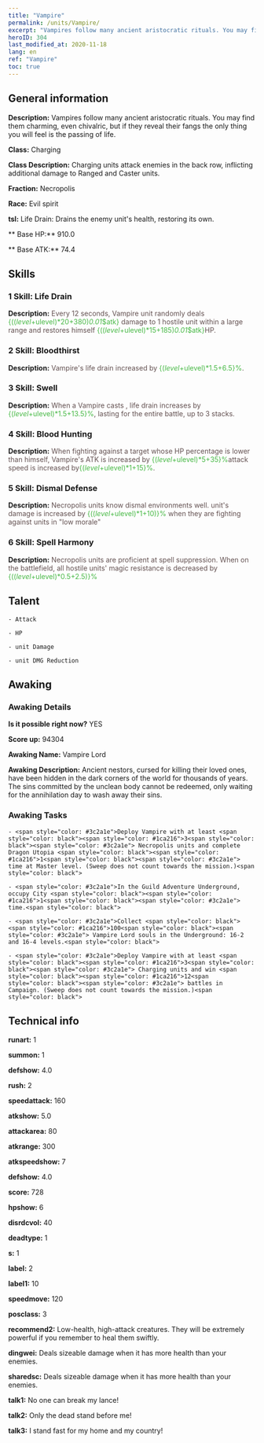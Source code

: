 ```yaml
---
title: "Vampire"
permalink: /units/Vampire/
excerpt: "Vampires follow many ancient aristocratic rituals. You may find them charming, even chivalric, but if they reveal their fangs the only thing you will feel is the passing of life."
heroID: 304
last_modified_at: 2020-11-18
lang: en
ref: "Vampire"
toc: true
---
```

## General information
 **Description:** Vampires follow many ancient aristocratic rituals. You may find them charming, even chivalric, but if they reveal their fangs the only thing you will feel is the passing of life.

 **Class:** Charging

 **Class Description:** Charging units attack enemies in the back row, inflicting additional damage to Ranged and Caster units.

 **Fraction:** Necropolis

 **Race:** Evil spirit

 **tsl:** Life Drain: Drains the enemy unit's health, restoring its own.

 ** Base HP:** 910.0

 ** Base ATK:** 74.4

## Skills
### 1 Skill: Life Drain
 **Description:** <span style="color: #645252">Every 12 seconds, Vampire unit randomly deals <span style="color: black"><span style="color: #48b946">{(($level+$ulevel)*20+380)*0.01*$atk}<span style="color: black"><span style="color: #645252"> damage to 1 hostile unit within a large range and restores himself <span style="color: black"><span style="color: #48b946">{(($level+$ulevel)*15+185)*0.01*$atk}<span style="color: black"><span style="color: #645252">HP.<span style="color: black">

### 2 Skill: Bloodthirst
 **Description:** <span style="color: #645252">Vampire's life drain increased by <span style="color: black"><span style="color: #48b946">{($level+$ulevel)*1.5+6.5}%<span style="color: black"><span style="color: #645252">.<span style="color: black">

### 3 Skill: Swell
 **Description:** <span style="color: #645252">When a Vampire casts <Life Drain>, life drain increases by <span style="color: black"><span style="color: #48b946">{($level+$ulevel)*1.5+13.5}%<span style="color: black"><span style="color: #645252">, lasting for the entire battle, up to 3 stacks.<span style="color: black">

### 4 Skill: Blood Hunting
 **Description:** <span style="color: #645252">When fighting against a target whose HP percentage is lower than himself, Vampire's ATK is increased by <span style="color: black"><span style="color: #48b946">{($level+$ulevel)*5+35}%<span style="color: black"><span style="color: #645252">attack speed is increased by<span style="color: black"><span style="color: #48b946">{($level+$ulevel)*1+15}%<span style="color: black"><span style="color: #645252">.<span style="color: black">

### 5 Skill: Dismal Defense
 **Description:** <span style="color: #645252">Necropolis units know dismal environments well. unit's damage is increased by <span style="color: black"><span style="color: #48b946">{(($level+$ulevel)*1+10)}%<span style="color: black"><span style="color: #645252"> when they are fighting against units in \"low morale\"<span style="color: black">

### 6 Skill: Spell Harmony
 **Description:** <span style="color: #645252">Necropolis units are proficient at spell suppression. When on the battlefield, all hostile units' magic resistance is decreased by <span style="color: black"><span style="color: #48b946">{(($level+$ulevel)*0.5+2.5)}%<span style="color: black">

## Talent
    - Attack

    - HP

    - unit Damage

    - unit DMG Reduction

## Awaking
### Awaking Details
 **Is it possible right now?** YES

 **Score up:** 94304

 **Awaking Name:** Vampire Lord

 **Awaking Description:** Ancient nestors, cursed for killing their loved ones, have been hidden in the dark corners of the world for thousands of years. The sins committed by the unclean body cannot be redeemed, only waiting for the annihilation day to wash away their sins.

### Awaking Tasks
    - <span style="color: #3c2a1e">Deploy Vampire with at least <span style="color: black"><span style="color: #1ca216">3<span style="color: black"><span style="color: #3c2a1e"> Necropolis units and complete Dragon Utopia <span style="color: black"><span style="color: #1ca216">1<span style="color: black"><span style="color: #3c2a1e"> time at Master level. (Sweep does not count towards the mission.)<span style="color: black">

    - <span style="color: #3c2a1e">In the Guild Adventure Underground, occupy City <span style="color: black"><span style="color: #1ca216">1<span style="color: black"><span style="color: #3c2a1e"> time.<span style="color: black">

    - <span style="color: #3c2a1e">Collect <span style="color: black"><span style="color: #1ca216">100<span style="color: black"><span style="color: #3c2a1e"> Vampire Lord souls in the Underground: 16-2 and 16-4 levels.<span style="color: black">

    - <span style="color: #3c2a1e">Deploy Vampire with at least <span style="color: black"><span style="color: #1ca216">3<span style="color: black"><span style="color: #3c2a1e"> Charging units and win <span style="color: black"><span style="color: #1ca216">12<span style="color: black"><span style="color: #3c2a1e"> battles in Campaign. (Sweep does not count towards the mission.)<span style="color: black">

## Technical info
 **runart:** 1

 **summon:** 1

 **defshow:** 4.0

 **rush:** 2

 **speedattack:** 160

 **atkshow:** 5.0

 **attackarea:** 80

 **atkrange:** 300

 **atkspeedshow:** 7

 **defshow:** 4.0

 **score:** 728

 **hpshow:** 6

 **disrdcvol:** 40

 **deadtype:** 1

 **s:** 1

 **label:** 2

 **label1:** 10

 **speedmove:** 120

 **posclass:** 3

 **recommend2:** Low-health, high-attack creatures. They will be extremely powerful if you remember to heal them swiftly.

 **dingwei:** Deals sizeable damage when it has more health than your enemies.

 **sharedsc:** Deals sizeable damage when it has more health than your enemies.

 **talk1:** No one can break my lance!

 **talk2:** Only the dead stand before me!

 **talk3:** I stand fast for my home and my country!

